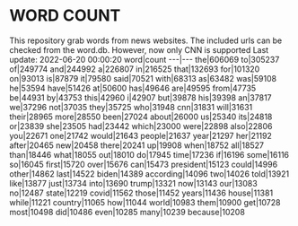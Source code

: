 # WORD COUNT
This repository grab words from news websites. The included urls can be checked from the word.db.
However, now only CNN is supported
Last update: 2022-06-20 00:00:20
word|count
---|---
the|606069
to|305237
of|249774
and|244992
a|226807
in|216525
that|132693
for|101320
on|93013
is|87879
it|79580
said|70521
with|68313
as|63482
was|59108
he|53594
have|51426
at|50600
has|49646
are|49595
from|47735
be|44931
by|43753
this|42960
i|42907
but|39878
his|39398
an|37817
we|37296
not|37035
they|35725
who|31948
cnn|31831
will|31631
their|28965
more|28550
been|27024
about|26000
us|25340
its|24818
or|23839
she|23505
had|23442
which|23000
were|22898
also|22806
you|22671
one|21742
would|21643
people|21637
year|21297
her|21192
after|20465
new|20458
there|20241
up|19908
when|18752
all|18527
than|18446
what|18055
out|18010
do|17945
time|17236
if|16196
some|16116
so|16045
first|15720
over|15676
can|15473
president|15123
could|14996
other|14862
last|14522
biden|14389
according|14096
two|14026
told|13921
like|13877
just|13734
into|13690
trump|13321
now|13143
our|13083
no|12487
state|12219
covid|11562
those|11452
years|11436
house|11381
while|11221
country|11065
how|11044
world|10983
them|10900
get|10728
most|10498
did|10486
even|10285
many|10239
because|10208
